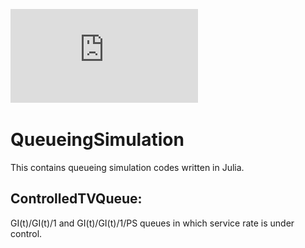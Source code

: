 ![title](https://github.com/jyg1124/QueueingSimulation/blob/master/ControlledTVQueue/experiments_linux/plots/TV_plots/TVGG1PS_1.0_ER_LN.pdf)

# QueueingSimulation
This contains queueing simulation codes written in Julia.

## ControlledTVQueue:
GI(t)/GI(t)/1 and GI(t)/GI(t)/1/PS queues in which service rate is under control.
